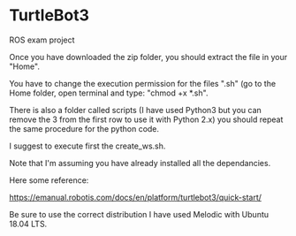 # TurtleBot3
ROS exam project


Once you have downloaded the zip folder, you should extract the file in your "Home". 

You have to change the execution permission for the files ".sh" (go to the Home folder, open terminal and type: "chmod +x *.sh". 

There is also a folder called scripts (I have used Python3 but you can remove the 3 from the first row to use it with Python 2.x) you should repeat the same procedure for the python code.

I suggest to execute first the create_ws.sh. 


Note that I'm assuming you have already installed all the dependancies.

Here some reference:

https://emanual.robotis.com/docs/en/platform/turtlebot3/quick-start/

Be sure to use the correct distribution I have used Melodic with Ubuntu 18.04 LTS. 

